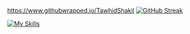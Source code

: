 https://www.githubwrapped.io/TawhidShakil
[![GitHub Streak](https://github-readme-streak-stats.herokuapp.com?user=TawhidShakil)](https://git.io/streak-stats)

[![My Skills](https://skillicons.dev/icons?i=c,cpp,py,java,wordpress,html,css,vscode)](https://skillicons.dev)
